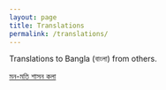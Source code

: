 ```yaml
---
layout: page
title: Translations
permalink: /translations/
---
```


Translations to Bangla (বাংলা) from others.

[মন-মতি শাসন কলা](/translations/quiet-art-of-attention)